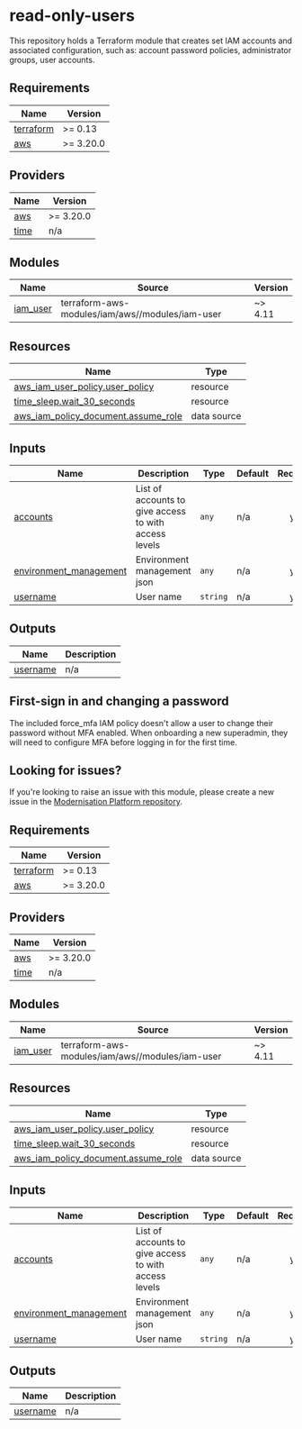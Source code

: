 # read-only-users

This repository holds a Terraform module that creates set IAM accounts and associated configuration, such as: account password policies, administrator groups, user accounts.

<!--- BEGIN_TF_DOCS --->
## Requirements

| Name | Version |
|------|---------|
| <a name="requirement_terraform"></a> [terraform](#requirement\_terraform) | >= 0.13 |
| <a name="requirement_aws"></a> [aws](#requirement\_aws) | >= 3.20.0 |

## Providers

| Name | Version |
|------|---------|
| <a name="provider_aws"></a> [aws](#provider\_aws) | >= 3.20.0 |
| <a name="provider_time"></a> [time](#provider\_time) | n/a |

## Modules

| Name | Source | Version |
|------|--------|---------|
| <a name="module_iam_user"></a> [iam\_user](#module\_iam\_user) | terraform-aws-modules/iam/aws//modules/iam-user | ~> 4.11 |

## Resources

| Name | Type |
|------|------|
| [aws_iam_user_policy.user_policy](https://registry.terraform.io/providers/hashicorp/aws/latest/docs/resources/iam_user_policy) | resource |
| [time_sleep.wait_30_seconds](https://registry.terraform.io/providers/hashicorp/time/latest/docs/resources/sleep) | resource |
| [aws_iam_policy_document.assume_role](https://registry.terraform.io/providers/hashicorp/aws/latest/docs/data-sources/iam_policy_document) | data source |

## Inputs

| Name | Description | Type | Default | Required |
|------|-------------|------|---------|:--------:|
| <a name="input_accounts"></a> [accounts](#input\_accounts) | List of accounts to give access to with access levels | `any` | n/a | yes |
| <a name="input_environment_management"></a> [environment\_management](#input\_environment\_management) | Environment management json | `any` | n/a | yes |
| <a name="input_username"></a> [username](#input\_username) | User name | `string` | n/a | yes |

## Outputs

| Name | Description |
|------|-------------|
| <a name="output_username"></a> [username](#output\_username) | n/a |

<!--- END_TF_DOCS --->

## First-sign in and changing a password
The included force_mfa IAM policy doesn't allow a user to change their password without MFA enabled. When onboarding a new superadmin,
they will need to configure MFA before logging in for the first time.

## Looking for issues?
If you're looking to raise an issue with this module, please create a new issue in the [Modernisation Platform repository](https://github.com/ministryofjustice/modernisation-platform/issues).

<!-- BEGIN_TF_DOCS -->
## Requirements

| Name | Version |
|------|---------|
| <a name="requirement_terraform"></a> [terraform](#requirement\_terraform) | >= 0.13 |
| <a name="requirement_aws"></a> [aws](#requirement\_aws) | >= 3.20.0 |

## Providers

| Name | Version |
|------|---------|
| <a name="provider_aws"></a> [aws](#provider\_aws) | >= 3.20.0 |
| <a name="provider_time"></a> [time](#provider\_time) | n/a |

## Modules

| Name | Source | Version |
|------|--------|---------|
| <a name="module_iam_user"></a> [iam\_user](#module\_iam\_user) | terraform-aws-modules/iam/aws//modules/iam-user | ~> 4.11 |

## Resources

| Name | Type |
|------|------|
| [aws_iam_user_policy.user_policy](https://registry.terraform.io/providers/hashicorp/aws/latest/docs/resources/iam_user_policy) | resource |
| [time_sleep.wait_30_seconds](https://registry.terraform.io/providers/hashicorp/time/latest/docs/resources/sleep) | resource |
| [aws_iam_policy_document.assume_role](https://registry.terraform.io/providers/hashicorp/aws/latest/docs/data-sources/iam_policy_document) | data source |

## Inputs

| Name | Description | Type | Default | Required |
|------|-------------|------|---------|:--------:|
| <a name="input_accounts"></a> [accounts](#input\_accounts) | List of accounts to give access to with access levels | `any` | n/a | yes |
| <a name="input_environment_management"></a> [environment\_management](#input\_environment\_management) | Environment management json | `any` | n/a | yes |
| <a name="input_username"></a> [username](#input\_username) | User name | `string` | n/a | yes |

## Outputs

| Name | Description |
|------|-------------|
| <a name="output_username"></a> [username](#output\_username) | n/a |
<!-- END_TF_DOCS -->
